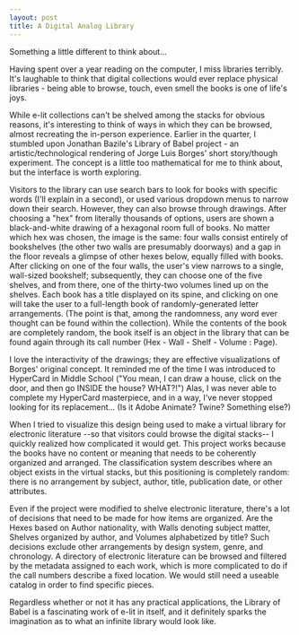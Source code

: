 ```yaml
---
layout: post
title: A Digital Analog Library
---
```

Something a little different to think about...

Having spent over a year reading on the computer, I miss libraries terribly. It's laughable to think that digital collections would ever replace physical libraries - being able to browse, touch, even smell the books is one of life's joys.

While e-lit collections can't be shelved among the stacks for obvious reasons, it's interesting to think of ways in which they can be browsed, almost recreating the in-person experience. Earlier in the quarter, I stumbled upon Jonathan Bazile's Library of Babel project - an artistic/technological rendering of Jorge Luis Borges' short story/though experiment. The concept is a little too mathematical for me to think about, but the interface is worth exploring. 

Visitors to the library can use search bars to look for books with specific words (I'll explain in a second), or used various dropdown menus to narrow down their search. However, they can also browse through drawings. After choosing a "hex" from literally thousands of options, users are shown a black-and-white drawing of a hexagonal room full of books. No matter which hex was chosen, the image is the same: four walls consist entirely of bookshelves (the other two walls are presumably doorways) and a gap in the floor reveals a glimpse of other hexes below, equally filled with books. After clicking on one of the four walls, the user's view narrows to a single, wall-sized bookshelf; subsequently, they can choose one of the five shelves, and from there, one of the thirty-two volumes lined up on the shelves. Each book has a title displayed on its spine, and clicking on one will take the user to a full-length book of randomly-generated letter arrangements. (The point is that, among the randomness, any word ever thought can be found within the collection). While the contents of the book are completely random, the book itself is an object in the library that can be found again through its call number (Hex - Wall - Shelf - Volume : Page). 

I love the interactivity of the drawings; they are effective visualizations of Borges' original concept. <digression> It reminded me of the time I was introduced to HyperCard in Middle School ("You mean, I can draw a house, click on the door, and then go INSIDE the house? WHAT?!") Alas, I was never able to complete my HyperCard masterpiece, and in a way, I've never stopped looking for its replacement... (Is it Adobe Animate? Twine? Something else?) </digression> 

When I tried to visualize this design being used to make a virtual library for electronic literature --so that visitors could browse the digital stacks-- I quickly realized how complicated it would get. This project works because the books have no content or meaning that needs to be coherently organized and arranged. The classification system describes where an object exists in the virtual stacks, but this positioning is completely random: there is no arrangement by subject, author, title, publication date, or other attributes. 

Even if the project were modified to shelve electronic literature, there's a lot of decisions that need to be made for how items are organized. Are the Hexes based on Author nationality, with Walls denoting subject matter, Shelves organized by author, and Volumes alphabetized by title? Such decisions exclude other arrangements by design system, genre, and chronology. A directory of electronic literature can be browsed and filtered by the metadata assigned to each work, which is more complicated to do if the call numbers describe a fixed location. We would still need a useable catalog in order to find specific pieces. 

Regardless whether or not it has any practical applications, the Library of Babel is a fascinating work of e-lit in itself, and it definitely sparks the imagination as to what an infinite library would look like. 
